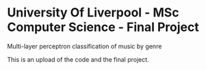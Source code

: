 # University Of Liverpool - MSc Computer Science - Final Project
Multi-layer perceptron classification of music by genre

This is an upload of the code and the final project.
